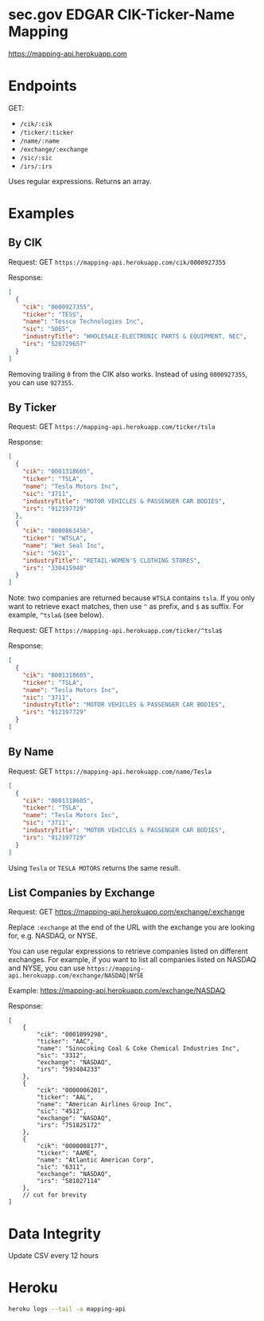 # sec.gov EDGAR CIK-Ticker-Name Mapping

https://mapping-api.herokuapp.com

# Endpoints

GET:

- `/cik/:cik`
- `/ticker/:ticker`
- `/name/:name`
- `/exchange/:exchange`
- `/sic/:sic`
- `/irs/:irs`

Uses regular expressions. Returns an array.

# Examples

## By CIK

Request:
GET `https://mapping-api.herokuapp.com/cik/0000927355`

Response:

```json
[
  {
    "cik": "0000927355",
    "ticker": "TESS",
    "name": "Tessco Technologies Inc",
    "sic": "5065",
    "industryTitle": "WHOLESALE-ELECTRONIC PARTS & EQUIPMENT, NEC",
    "irs": "520729657"
  }
]
```

Removing trailing `0` from the CIK also works. Instead of using `0000927355`,
you can use `927355`.

## By Ticker

Request:
GET `https://mapping-api.herokuapp.com/ticker/tsla`

Response:

```json
[
  {
    "cik": "0001318605",
    "ticker": "TSLA",
    "name": "Tesla Motors Inc",
    "sic": "3711",
    "industryTitle": "MOTOR VEHICLES & PASSENGER CAR BODIES",
    "irs": "912197729"
  },
  {
    "cik": "0000863456",
    "ticker": "WTSLA",
    "name": "Wet Seal Inc",
    "sic": "5621",
    "industryTitle": "RETAIL-WOMEN'S CLOTHING STORES",
    "irs": "330415940"
  }
]
```

Note: two companies are returned because `WTSLA` contains `tsla`.
If you only want to retrieve exact matches, then use `^` as prefix,
and `$` as suffix. For example, `^tsla&` (see below).

Request:
GET `https://mapping-api.herokuapp.com/ticker/^tsla$`

Response:

```json
[
  {
    "cik": "0001318605",
    "ticker": "TSLA",
    "name": "Tesla Motors Inc",
    "sic": "3711",
    "industryTitle": "MOTOR VEHICLES & PASSENGER CAR BODIES",
    "irs": "912197729"
  }
]
```

## By Name

Request:
GET `https://mapping-api.herokuapp.com/name/Tesla`

```json
[
  {
    "cik": "0001318605",
    "ticker": "TSLA",
    "name": "Tesla Motors Inc",
    "sic": "3711",
    "industryTitle": "MOTOR VEHICLES & PASSENGER CAR BODIES",
    "irs": "912197729"
  }
]
```

Using `Tesla` or `TESLA MOTORS` returns the same result.

## List Companies by Exchange

Request: GET https://mapping-api.herokuapp.com/exchange/:exchange

Replace `:exchange` at the end of the URL with the exchange you are looking for, e.g. NASDAQ, or NYSE.

You can use regular expressions to retrieve companies listed on different exchanges. For example, if you want to list all companies listed on NASDAQ and NYSE, you can use `https://mapping-api.herokuapp.com/exchange/NASDAQ|NYSE`

Example: https://mapping-api.herokuapp.com/exchange/NASDAQ

Response:

    [
        {
            "cik": "0001099290",
            "ticker": "AAC",
            "name": "Sinocoking Coal & Coke Chemical Industries Inc",
            "sic": "3312",
            "exchange": "NASDAQ",
            "irs": "593404233"
        },
        {
            "cik": "0000006201",
            "ticker": "AAL",
            "name": "American Airlines Group Inc",
            "sic": "4512",
            "exchange": "NASDAQ",
            "irs": "751825172"
        },
        {
            "cik": "0000008177",
            "ticker": "AAME",
            "name": "Atlantic American Corp",
            "sic": "6311",
            "exchange": "NASDAQ",
            "irs": "581027114"
        },
        // cut for brevity
    ]

# Data Integrity

Update CSV every 12 hours

# Heroku

```bash
heroku logs --tail -a mapping-api
```
